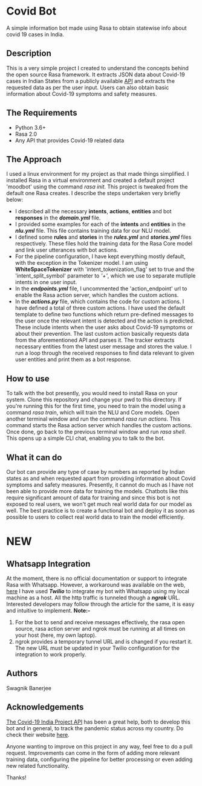 # Covid Bot
A simple information bot made using Rasa to obtain statewise info about covid 19 cases in India.

## Description
This is a very simple project I created to understand the concepts behind the open source Rasa framework. It extracts JSON data about Covid-19 cases in Indian States from a publicly available [API](https://api.covid19india.org/data.json) and extracts the requested data as per the user input.
Users can also obtain basic information about Covid-19 symptoms and safety measures.

## The Requirements
- Python 3.6+
- Rasa 2.0
- Any API that provides Covid-19 related data

## The Approach
I used a linux environment for my project as that made things simplified. I installed Rasa in a virtual environment and created a default project 'moodbot' using the command _rasa init_. This project is tweaked from the default one Rasa creates. I describe the steps undertaken very briefly below:
- I described all the necessary **intents**, **actions**, **entities** and bot **responses** in the **_domain.yml_** file.
- I provided some examples for each of the **intents** and **entities** in the **_nlu.yml_** file. This file contains training data for our NLU model.
- I defined some **rules** and **stories** in the **_rules.yml_** and **_stories.yml_** files respectively. These files hold the training data for the Rasa Core model and link user utterances with bot actions.
- For the pipeline configuration, I have kept everything mostly default, with the exception in the Tokenizer model. I am using **WhiteSpaceTokenizer** with 'intent_tokenization_flag' set to true and the 'intent_split_symbol' parameter to _'+'_, which we use to separate mutliple intents in one user input.
- In the **_endpoints.yml_** file, I uncommented the 'action_endpoint' url to enable the Rasa action server, which handles the custom actions.
- In the **_actions.py_** file, which contains the code for custom actions. I have defined a total of three custom actions. I have used the default template to define two functions which return pre-defined messages to the user once the relevant intent is detected and the action is predicted. These include intents when the user asks about Covid-19 symptoms or about their prevention.
The last custom action basically requests data from the aforementioned API and parses it. The tracker extracts necessary entities from the latest user message and stores the value. I run a loop through the received responses to find data relevant to given user entities and print them as a bot response.

## How to use
To talk with the bot presently, you would need to install Rasa on your system. Clone this repository and change your pwd to this directory. If you're running this for the first time, you need to train the model using a command _rasa train_, which will train the NLU and Core models. Open another terminal window and run the command _rasa run actions_. This command starts the Rasa action server which handles the custom actions. Once done, go back to the previous terminal window and run _rasa shell_. This opens up a simple CLI chat, enabling you to talk to the bot.

## What it can do
Our bot can provide any type of case by numbers as reported by Indian states as and when requested apart from providing information about Covid symptoms and safety measures.
Presently, it cannot do much as I have not been able to provide more data for training the models. Chatbots like this require significant amount of data for training and since this bot is not exposed to real users, we won't get much real world data for our model as well. The best practice is to create a functional bot and deploy it as soon as possible to users to collect real world data to train the model efficiently.

# NEW
## Whatsapp Integration
At the moment, there is no official documentation or support to integrate Rasa with Whatsapp. However, a workaround was available on the web, [here](https://medium.com/@alfredfranciz/integrate-rasa-with-whatsapp-1b1477b51090) I have used **_Twilio_** to integrate my bot with Whatsapp using my local machine as a host. All the http traffic is tunneled though a **_ngrok_** URL. Interested developers may follow through the article for the same, it is easy and intuitive to implement.
**Note:-**
1. For the bot to send and receive messages effectively, the rasa open source, rasa action server and ngrok must be running at all times on your host (here, my own laptop).
2. ngrok provides a temporary tunnel URL and is changed if you restart it. The new URL must be updated in your Twilio configuration for the integration to work properly.


## Authors
Swagnik Banerjee

## Acknowledgements
[The Covid-19 India Project API](https://github.com/covid19india/api) has been a great help, both to develop this bot and in general, to track the pandemic status across my country. Do check their website [here](https://www.covid19india.org/).

Anyone wanting to improve on this project in any way, feel free to do a pull request. Improvements can come in the form of adding more relevant training data, configuring the pipeline for better processing or even adding new related functionality.

Thanks!
